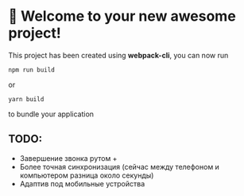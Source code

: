 # 🚀 Welcome to your new awesome project!

This project has been created using **webpack-cli**, you can now run

```
npm run build
```

or

```
yarn build
```

to bundle your application


## TODO:
  * Завершение звонка рутом +
  * Более точная синхронизация (сейчас между телефоном и компьютером разница около секунды)
  * Адаптив под мобильные устройства
